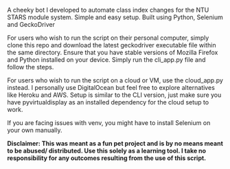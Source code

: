 A cheeky bot I developed to automate class index changes for the NTU STARS module system.
Simple and easy setup.
Built using Python, Selenium and GeckoDriver

For users who wish to run the script on their personal computer, simply clone this repo and download the latest
geckodriver executable file within the same directory. Ensure that you have stable versions of Mozilla Firefox and
Python installed on your device. Simply run the cli_app.py file and follow the steps.

For users who wish to run the script on a cloud or VM, use the cloud_app.py instead. I personally use DigitalOcean but
feel free to explore alternatives like Heroku and AWS. Setup is similar to the CLI version, just make sure you have
pyvirtualdisplay as an installed dependency for the cloud setup to work.

If you are facing issues with venv, you might have to install Selenium on your own manually.


**Disclaimer: This was meant as a fun pet project and is by no means meant to be abused/ distributed. Use this solely as
a learning tool. I take no responsibility for any outcomes resulting from the use of this script.**
